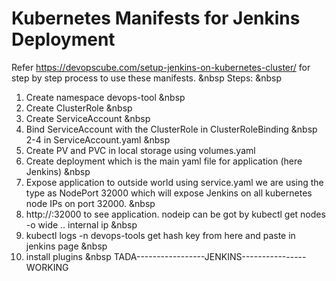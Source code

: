 # Kubernetes Manifests for Jenkins Deployment

Refer https://devopscube.com/setup-jenkins-on-kubernetes-cluster/ for step by step process to use these manifests. &nbsp
Steps: &nbsp
 1. Create namespace devops-tool &nbsp
 2. Create ClusterRole &nbsp
 3. Create ServiceAccount &nbsp
 4. Bind ServiceAccount with the ClusterRole in ClusterRoleBinding &nbsp
 2-4 in ServiceAccount.yaml &nbsp
 5. Create PV and PVC in local storage using volumes.yaml
 6. Create deployment which is the main yaml file for application (here Jenkins) &nbsp
 7. Expose application to outside world using service.yaml we are using the type as NodePort 32000 which will expose Jenkins on all kubernetes node IPs on port 32000. &nbsp 
 8. http://<node-ip>:32000 to see application. nodeip can be got by kubectl get nodes -o wide .. internal ip &nbsp
 9. kubectl logs <podname> -n devops-tools    get hash key from here and paste in jenkins page &nbsp
 10. install plugins &nbsp
  TADA-----------------JENKINS----------------WORKING
